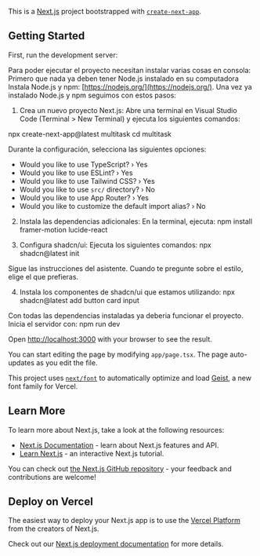 This is a [Next.js](https://nextjs.org) project bootstrapped with [`create-next-app`](https://nextjs.org/docs/app/api-reference/cli/create-next-app).

## Getting Started

First, run the development server:

Para poder ejecutar el proyecto necesitan instalar varias cosas en consola:
Primero que nada ya deben tener Node.js instalado en su computadora
Instala Node.js y npm: [https://nodejs.org/](https://nodejs.org/).
Una vez ya instalado Node.js y npm seguimos con estos pasos:

1. Crea un nuevo proyecto Next.js:
Abre una terminal en Visual Studio Code (Terminal > New Terminal) y ejecuta los siguientes comandos:

npx create-next-app@latest multitask
cd multitask

Durante la configuración, selecciona las siguientes opciones:
- Would you like to use TypeScript? › Yes
- Would you like to use ESLint? › Yes
- Would you like to use Tailwind CSS? › Yes
- Would you like to use `src/` directory? › No
- Would you like to use App Router? › Yes
- Would you like to customize the default import alias? › No

2. Instala las dependencias adicionales:
En la terminal, ejecuta:
npm install framer-motion lucide-react

3. Configura shadcn/ui:
Ejecuta los siguientes comandos:
npx shadcn@latest init

Sigue las instrucciones del asistente. Cuando te pregunte sobre el estilo, elige el que prefieras.

4. Instala los componentes de shadcn/ui que estamos utilizando:
npx shadcn@latest add button card input

Con todas las dependencias instaladas ya deberia funcionar el proyecto.
Inicia el servidor con:
npm run dev


Open [http://localhost:3000](http://localhost:3000) with your browser to see the result.

You can start editing the page by modifying `app/page.tsx`. The page auto-updates as you edit the file.

This project uses [`next/font`](https://nextjs.org/docs/app/building-your-application/optimizing/fonts) to automatically optimize and load [Geist](https://vercel.com/font), a new font family for Vercel.

## Learn More

To learn more about Next.js, take a look at the following resources:

- [Next.js Documentation](https://nextjs.org/docs) - learn about Next.js features and API.
- [Learn Next.js](https://nextjs.org/learn) - an interactive Next.js tutorial.

You can check out [the Next.js GitHub repository](https://github.com/vercel/next.js) - your feedback and contributions are welcome!

## Deploy on Vercel

The easiest way to deploy your Next.js app is to use the [Vercel Platform](https://vercel.com/new?utm_medium=default-template&filter=next.js&utm_source=create-next-app&utm_campaign=create-next-app-readme) from the creators of Next.js.

Check out our [Next.js deployment documentation](https://nextjs.org/docs/app/building-your-application/deploying) for more details.
